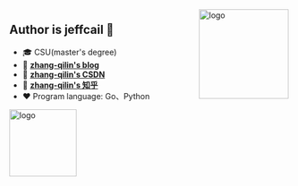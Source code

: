 <img src="https://github-readme-stats.vercel.app/api?username=zhang-qilin&show_icons=true&theme=radical" alt="logo" height="160" align="right" style="margin: 5px; margin-bottom: 20px;" />

## Author is jeffcail 👋
- 🎓 CSU(master's degree)
- 📖 [**zhang-qilin's blog**](#)
- 📖 [**zhang-qilin's CSDN**](#)
- 📖 [**zhang-qilin's 知乎**](#)
- ❤  Program language: Go、Python 

<img src="https://github-profile-trophy.vercel.app/?username=zhang-qilin&theme=flat" alt="logo" height="120" align="center" style="margin: auto; margin-bottom: 20px;" />
